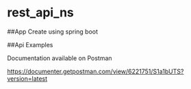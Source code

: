 # rest_api_ns

##App Create using spring boot


##Api Examples

Documentation available on Postman

https://documenter.getpostman.com/view/6221751/S1a1bUTS?version=latest 

